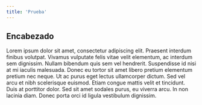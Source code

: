 ```yaml
---
title: 'Prueba'
---
```


## Encabezado

Lorem ipsum dolor sit amet, consectetur adipiscing elit. Praesent interdum finibus volutpat. Vivamus vulputate felis vitae velit elementum, ac interdum sem dignissim. Nullam bibendum quis sem vel hendrerit. Suspendisse id nisi at mi iaculis malesuada. Donec eu tortor sit amet libero pretium elementum pretium nec neque. Ut ac purus eget lectus ullamcorper dictum. Sed vel arcu et nibh scelerisque euismod. Etiam congue mattis velit et tincidunt. Duis at porttitor dolor. Sed sit amet sodales purus, eu viverra arcu. In non lacinia diam. Donec porta orci id ligula vestibulum dignissim.
